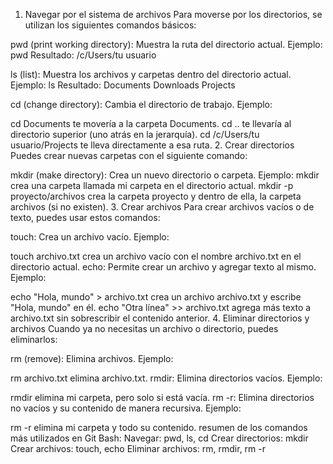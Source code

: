 1. Navegar por el sistema de archivos
Para moverse por los directorios, se utilizan los siguientes comandos básicos:

pwd (print working directory): Muestra la ruta del directorio actual.
Ejemplo: pwd
Resultado: /c/Users/tu usuario

ls (list): Muestra los archivos y carpetas dentro del directorio actual.
Ejemplo: ls
Resultado: Documents Downloads Projects

cd (change directory): Cambia el directorio de trabajo.
Ejemplo:

cd Documents te movería a la carpeta Documents.
cd .. te llevaría al directorio superior (uno atrás en la jerarquía).
cd /c/Users/tu usuario/Projects te lleva directamente a esa ruta.
2. Crear directorios
Puedes crear nuevas carpetas con el siguiente comando:

mkdir (make directory): Crea un nuevo directorio o carpeta.
Ejemplo:
mkdir  crea una carpeta llamada mi carpeta en el directorio actual.
mkdir -p proyecto/archivos crea la carpeta proyecto y dentro de ella, la carpeta archivos (si no existen).
3. Crear archivos
Para crear archivos vacíos o de texto, puedes usar estos comandos:

touch: Crea un archivo vacío.
Ejemplo:

touch archivo.txt crea un archivo vacío con el nombre archivo.txt en el directorio actual.
echo: Permite crear un archivo y agregar texto al mismo.
Ejemplo:

echo "Hola, mundo" > archivo.txt crea un archivo archivo.txt y escribe "Hola, mundo" en él.
echo "Otra línea" >> archivo.txt agrega más texto a archivo.txt sin sobrescribir el contenido anterior.
4. Eliminar directorios y archivos
Cuando ya no necesitas un archivo o directorio, puedes eliminarlos:

rm (remove): Elimina archivos.
Ejemplo:

rm archivo.txt elimina archivo.txt.
rmdir: Elimina directorios vacíos.
Ejemplo:

rmdir elimina mi carpeta, pero solo si está vacía.
rm -r: Elimina directorios no vacíos y su contenido de manera recursiva.
Ejemplo:

rm -r elimina mi carpeta y todo su contenido.  resumen de los comandos más utilizados en Git Bash:
Navegar: pwd, ls, cd
Crear directorios: mkdir
Crear archivos: touch, echo
Eliminar archivos: rm, rmdir, rm -r
